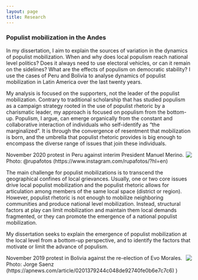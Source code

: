 ```yaml
---
layout: page
title: Research
---
```


### Populist mobilization in the Andes

In my dissertation, I aim to explain the sources of variation in the dynamics of populist mobilization. When and why does local populism reach national level politics? Does it always need to use electoral vehicles, or can it remain on the sidelines? What are the effects of populism on democratic stability? I use the cases of Peru and Bolivia to analyse dynamics of populist mobilization in Latin America over the last twenty years.

My analysis is focused on the supporters, not the leader of the populist mobilization. Contrary to traditional scholarship that has studied populism as a campaign strategy rooted in the use of populist rhetoric by a charismatic leader, my approach is focused on populism from the bottom-up. Populism, I argue, can emerge organically from the constant and collaborative interaction of individuals who self-identify as “the marginalized”. It is through the convergence of resentment that mobilization is born, and the umbrella that populist rhetoric provides is big enough to encompass the diverse range of issues that join these individuals.

<img style="float: right;" src="https://raw.githubusercontent.com/vhurtadol/vhurtadol.github.io/gh-pages/public/12N-8.JPG"> 
November 2020 protest in Peru against interim President Manuel Merino. Photo: @rupafotos (https://www.instagram.com/rupafotos/?hl=en)

The main challenge for populist mobilizations is to transcend the geographical confines of local grievances. Usually, one or two core issues drive local populist mobilization and the populist rhetoric allows for articulation among members of the same local space (district or region). However, populist rhetoric is not enough to mobilize neighboring communities and produce national level mobilization. Instead, structural factors at play can limit mobilization and maintain them local demands fragmented, or they can promote the emergence of a national populist mobilization.

My dissertation seeks to explain the emergence of populist mobilization at the local level from a bottom-up perspective, and to identify the factors that motivate or limit the advance of populism.

<img style="float: right;" src="https://raw.githubusercontent.com/vhurtadol/vhurtadol.github.io/gh-pages/public/90.jpeg">
November 2019 protest in Bolivia against the re-election of Evo Morales. Photo: Jorge Saenz (https://apnews.com/article/0201379244c048de92740fe0b6e7c7c6)
)

